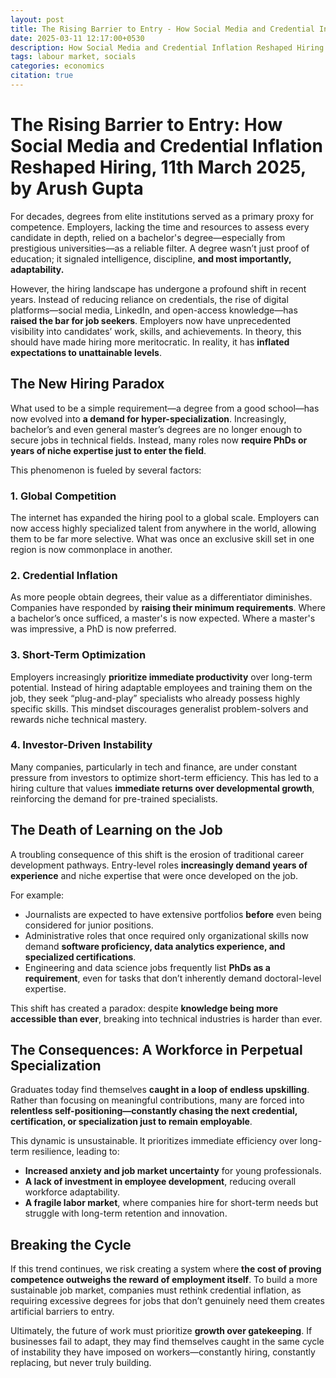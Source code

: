 ```yaml
---
layout: post
title: The Rising Barrier to Entry - How Social Media and Credential Inflation Reshaped Hiring
date: 2025-03-11 12:17:00+0530
description: How Social Media and Credential Inflation Reshaped Hiring
tags: labour market, socials
categories: economics
citation: true
---
```


# The Rising Barrier to Entry: How Social Media and Credential Inflation Reshaped Hiring, 11th March 2025, by Arush Gupta 

For decades, degrees from elite institutions served as a primary proxy for competence. Employers, lacking the time and resources to assess every candidate in depth, relied on a bachelor's degree—especially from prestigious universities—as a reliable filter. A degree wasn’t just proof of education; it signaled intelligence, discipline, **and most importantly, adaptability.**  

However, the hiring landscape has undergone a profound shift in recent years. Instead of reducing reliance on credentials, the rise of digital platforms—social media, LinkedIn, and open-access knowledge—has **raised the bar for job seekers**. Employers now have unprecedented visibility into candidates’ work, skills, and achievements. In theory, this should have made hiring more meritocratic. In reality, it has **inflated expectations to unattainable levels**.  

## **The New Hiring Paradox**  
What used to be a simple requirement—a degree from a good school—has now evolved into **a demand for hyper-specialization**. Increasingly, bachelor’s and even general master’s degrees are no longer enough to secure jobs in technical fields. Instead, many roles now **require PhDs or years of niche expertise just to enter the field**.  

This phenomenon is fueled by several factors:  

### **1. Global Competition**  
The internet has expanded the hiring pool to a global scale. Employers can now access highly specialized talent from anywhere in the world, allowing them to be far more selective. What was once an exclusive skill set in one region is now commonplace in another.  

### **2. Credential Inflation**  
As more people obtain degrees, their value as a differentiator diminishes. Companies have responded by **raising their minimum requirements**. Where a bachelor’s once sufficed, a master's is now expected. Where a master's was impressive, a PhD is now preferred.  

### **3. Short-Term Optimization**  
Employers increasingly **prioritize immediate productivity** over long-term potential. Instead of hiring adaptable employees and training them on the job, they seek “plug-and-play” specialists who already possess highly specific skills. This mindset discourages generalist problem-solvers and rewards niche technical mastery.  

### **4. Investor-Driven Instability**  
Many companies, particularly in tech and finance, are under constant pressure from investors to optimize short-term efficiency. This has led to a hiring culture that values **immediate returns over developmental growth**, reinforcing the demand for pre-trained specialists.  

## **The Death of Learning on the Job**  
A troubling consequence of this shift is the erosion of traditional career development pathways. Entry-level roles **increasingly demand years of experience** and niche expertise that were once developed on the job.  

For example:  
- Journalists are expected to have extensive portfolios **before** even being considered for junior positions.  
- Administrative roles that once required only organizational skills now demand **software proficiency, data analytics experience, and specialized certifications**.  
- Engineering and data science jobs frequently list **PhDs as a requirement**, even for tasks that don’t inherently demand doctoral-level expertise.  

This shift has created a paradox: despite **knowledge being more accessible than ever**, breaking into technical industries is harder than ever.  

## **The Consequences: A Workforce in Perpetual Specialization**  
Graduates today find themselves **caught in a loop of endless upskilling**. Rather than focusing on meaningful contributions, many are forced into **relentless self-positioning—constantly chasing the next credential, certification, or specialization just to remain employable**.  

This dynamic is unsustainable. It prioritizes immediate efficiency over long-term resilience, leading to:  
- **Increased anxiety and job market uncertainty** for young professionals.  
- **A lack of investment in employee development**, reducing overall workforce adaptability.  
- **A fragile labor market**, where companies hire for short-term needs but struggle with long-term retention and innovation.  

## **Breaking the Cycle**  
If this trend continues, we risk creating a system where **the cost of proving competence outweighs the reward of employment itself**. To build a more sustainable job market, companies must rethink credential inflation, as requiring excessive degrees for jobs that don’t genuinely need them creates artificial barriers to entry.

Ultimately, the future of work must prioritize **growth over gatekeeping**. If businesses fail to adapt, they may find themselves caught in the same cycle of instability they have imposed on workers—constantly hiring, constantly replacing, but never truly building.






